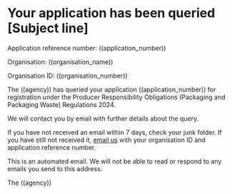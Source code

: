  
# Your application has been queried [Subject line]


Application reference number: ((application_number))

Organisation: ((organisation_name))

Organisation ID: ((organisation_number))

The ((agency)) has queried your application ((application_number)) for registration under the Producer Responsibility Obligations (Packaging and Packaging Waste) Regulations 2024.
 
We will contact you by email with further details about the query.

If you have not received an email within 7 days, check your junk folder. If you have still not received it, [email us](mailto:((agency_email)) ) with your organisation ID and application reference number.

This is an automated email. We will not be able to read or respond to any emails you send to this address.

The ((agency))
